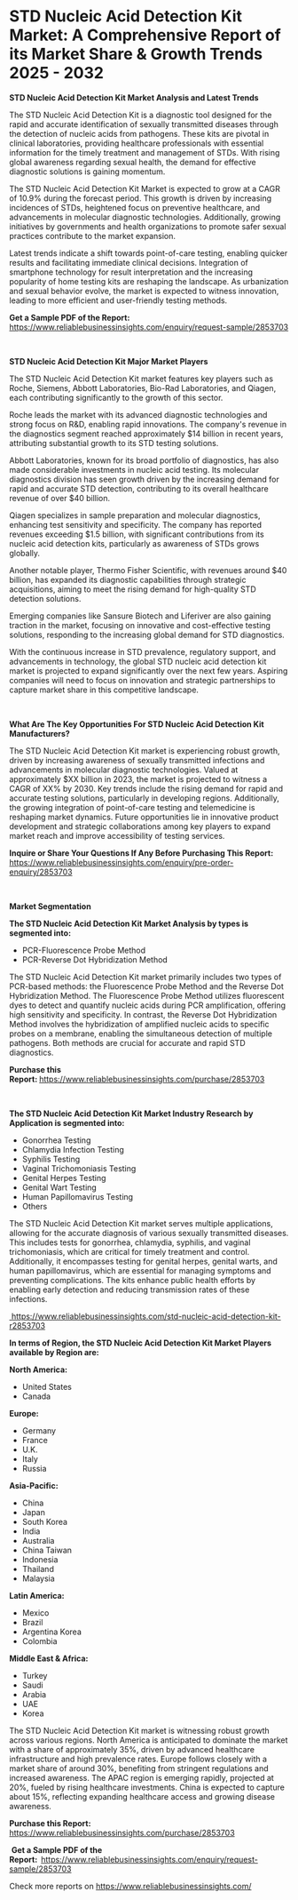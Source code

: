 <p><h1>STD Nucleic Acid Detection Kit Market: A Comprehensive Report of its Market Share & Growth Trends 2025 - 2032</h1></p><p><strong>STD Nucleic Acid Detection Kit Market Analysis and Latest Trends</strong></p>
<p><p>The STD Nucleic Acid Detection Kit is a diagnostic tool designed for the rapid and accurate identification of sexually transmitted diseases through the detection of nucleic acids from pathogens. These kits are pivotal in clinical laboratories, providing healthcare professionals with essential information for the timely treatment and management of STDs. With rising global awareness regarding sexual health, the demand for effective diagnostic solutions is gaining momentum.</p><p>The STD Nucleic Acid Detection Kit Market is expected to grow at a CAGR of 10.9% during the forecast period. This growth is driven by increasing incidences of STDs, heightened focus on preventive healthcare, and advancements in molecular diagnostic technologies. Additionally, growing initiatives by governments and health organizations to promote safer sexual practices contribute to the market expansion.</p><p>Latest trends indicate a shift towards point-of-care testing, enabling quicker results and facilitating immediate clinical decisions. Integration of smartphone technology for result interpretation and the increasing popularity of home testing kits are reshaping the landscape. As urbanization and sexual behavior evolve, the market is expected to witness innovation, leading to more efficient and user-friendly testing methods.</p></p>
<p><strong>Get a Sample PDF of the Report:&nbsp;</strong> <a href="https://www.reliablebusinessinsights.com/enquiry/request-sample/2853703?utm_campaign=2760&utm_medium=2&utm_source=Github&utm_content=ia&utm_term=12032025&utm_id=std-nucleic-acid-detection-kit">https://www.reliablebusinessinsights.com/enquiry/request-sample/2853703</a></p>
<p>&nbsp;</p>
<p><strong>STD Nucleic Acid Detection Kit Major Market Players</strong></p>
<p><p>The STD Nucleic Acid Detection Kit market features key players such as Roche, Siemens, Abbott Laboratories, Bio-Rad Laboratories, and Qiagen, each contributing significantly to the growth of this sector. </p><p>Roche leads the market with its advanced diagnostic technologies and strong focus on R&D, enabling rapid innovations. The company's revenue in the diagnostics segment reached approximately $14 billion in recent years, attributing substantial growth to its STD testing solutions.</p><p>Abbott Laboratories, known for its broad portfolio of diagnostics, has also made considerable investments in nucleic acid testing. Its molecular diagnostics division has seen growth driven by the increasing demand for rapid and accurate STD detection, contributing to its overall healthcare revenue of over $40 billion.</p><p>Qiagen specializes in sample preparation and molecular diagnostics, enhancing test sensitivity and specificity. The company has reported revenues exceeding $1.5 billion, with significant contributions from its nucleic acid detection kits, particularly as awareness of STDs grows globally.</p><p>Another notable player, Thermo Fisher Scientific, with revenues around $40 billion, has expanded its diagnostic capabilities through strategic acquisitions, aiming to meet the rising demand for high-quality STD detection solutions.</p><p>Emerging companies like Sansure Biotech and Liferiver are also gaining traction in the market, focusing on innovative and cost-effective testing solutions, responding to the increasing global demand for STD diagnostics.</p><p>With the continuous increase in STD prevalence, regulatory support, and advancements in technology, the global STD nucleic acid detection kit market is projected to expand significantly over the next few years. Aspiring companies will need to focus on innovation and strategic partnerships to capture market share in this competitive landscape.</p></p>
<p>&nbsp;</p>
<p><strong>What Are The Key Opportunities For STD Nucleic Acid Detection Kit Manufacturers?</strong></p>
<p><p>The STD Nucleic Acid Detection Kit market is experiencing robust growth, driven by increasing awareness of sexually transmitted infections and advancements in molecular diagnostic technologies. Valued at approximately $XX billion in 2023, the market is projected to witness a CAGR of XX% by 2030. Key trends include the rising demand for rapid and accurate testing solutions, particularly in developing regions. Additionally, the growing integration of point-of-care testing and telemedicine is reshaping market dynamics. Future opportunities lie in innovative product development and strategic collaborations among key players to expand market reach and improve accessibility of testing services.</p></p>
<p><strong>Inquire or Share Your Questions If Any Before Purchasing This Report:</strong> <a href="https://www.reliablebusinessinsights.com/enquiry/pre-order-enquiry/2853703?utm_campaign=2760&utm_medium=2&utm_source=Github&utm_content=ia&utm_term=12032025&utm_id=std-nucleic-acid-detection-kit">https://www.reliablebusinessinsights.com/enquiry/pre-order-enquiry/2853703</a></p>
<p>&nbsp;</p>
<p><strong>Market Segmentation</strong></p>
<p><strong>The STD Nucleic Acid Detection Kit Market Analysis by types is segmented into:</strong></p>
<p><ul><li>PCR-Fluorescence Probe Method</li><li>PCR-Reverse Dot Hybridization Method</li></ul></p>
<p><p>The STD Nucleic Acid Detection Kit market primarily includes two types of PCR-based methods: the Fluorescence Probe Method and the Reverse Dot Hybridization Method. The Fluorescence Probe Method utilizes fluorescent dyes to detect and quantify nucleic acids during PCR amplification, offering high sensitivity and specificity. In contrast, the Reverse Dot Hybridization Method involves the hybridization of amplified nucleic acids to specific probes on a membrane, enabling the simultaneous detection of multiple pathogens. Both methods are crucial for accurate and rapid STD diagnostics.</p></p>
<p><strong>Purchase this Report:&nbsp;</strong><a href="https://www.reliablebusinessinsights.com/purchase/2853703?utm_campaign=2760&utm_medium=2&utm_source=Github&utm_content=ia&utm_term=12032025&utm_id=std-nucleic-acid-detection-kit">https://www.reliablebusinessinsights.com/purchase/2853703</a></p>
<p>&nbsp;</p>
<p><strong>The STD Nucleic Acid Detection Kit Market Industry Research by Application is segmented into:</strong></p>
<p><ul><li>Gonorrhea Testing</li><li>Chlamydia Infection Testing</li><li>Syphilis Testing</li><li>Vaginal Trichomoniasis Testing</li><li>Genital Herpes Testing</li><li>Genital Wart Testing</li><li>Human Papillomavirus Testing</li><li>Others</li></ul></p>
<p><p>The STD Nucleic Acid Detection Kit market serves multiple applications, allowing for the accurate diagnosis of various sexually transmitted diseases. This includes tests for gonorrhea, chlamydia, syphilis, and vaginal trichomoniasis, which are critical for timely treatment and control. Additionally, it encompasses testing for genital herpes, genital warts, and human papillomavirus, which are essential for managing symptoms and preventing complications. The kits enhance public health efforts by enabling early detection and reducing transmission rates of these infections.</p></p>
<p><a href="https://www.reliablebusinessinsights.com/std-nucleic-acid-detection-kit-r2853703?utm_campaign=2760&utm_medium=2&utm_source=Github&utm_content=ia&utm_term=12032025&utm_id=std-nucleic-acid-detection-kit">&nbsp;https://www.reliablebusinessinsights.com/std-nucleic-acid-detection-kit-r2853703</a></p>
<p><strong>In terms of Region, the STD Nucleic Acid Detection Kit Market Players available by Region are:</strong></p>
<p>
    <p> <strong> North America: </strong>
        <ul>
            <li>United States</li>
            <li>Canada</li>
        </ul>
        </p> 
    <p> <strong> Europe: </strong>
        <ul>
            <li>Germany</li>
            <li>France</li>
            <li>U.K.</li>
            <li>Italy</li>
            <li>Russia</li>
        </ul>
        </p> 
    <p> <strong> Asia-Pacific: </strong>
        <ul>
            <li>China</li>
            <li>Japan</li>
            <li>South Korea</li>
            <li>India</li>
            <li>Australia</li>
            <li>China Taiwan</li>
            <li>Indonesia</li>
            <li>Thailand</li>
            <li>Malaysia</li>
        </ul>
        </p> 
    <p> <strong> Latin America: </strong>
        <ul>
            <li>Mexico</li>
            <li>Brazil</li>
            <li>Argentina Korea</li>
            <li>Colombia</li>
        </ul>
        </p> 
    <p> <strong> Middle East & Africa: </strong>
        <ul>
            <li>Turkey</li>
            <li>Saudi</li>
            <li>Arabia</li>
            <li>UAE</li>
            <li>Korea</li>
        </ul>
    </p>
    </p>
<p><p>The STD Nucleic Acid Detection Kit market is witnessing robust growth across various regions. North America is anticipated to dominate the market with a share of approximately 35%, driven by advanced healthcare infrastructure and high prevalence rates. Europe follows closely with a market share of around 30%, benefiting from stringent regulations and increased awareness. The APAC region is emerging rapidly, projected at 20%, fueled by rising healthcare investments. China is expected to capture about 15%, reflecting expanding healthcare access and growing disease awareness.</p></p>
<p><strong>Purchase this Report: </strong><a href="https://www.reliablebusinessinsights.com/purchase/2853703?utm_campaign=2760&utm_medium=2&utm_source=Github&utm_content=ia&utm_term=12032025&utm_id=std-nucleic-acid-detection-kit">https://www.reliablebusinessinsights.com/purchase/2853703</a></p>
<p>&nbsp;<strong>Get a Sample PDF of the Report:&nbsp;&nbsp;</strong><a href="https://www.reliablebusinessinsights.com/enquiry/request-sample/2853703?utm_campaign=2760&utm_medium=2&utm_source=Github&utm_content=ia&utm_term=12032025&utm_id=std-nucleic-acid-detection-kit">https://www.reliablebusinessinsights.com/enquiry/request-sample/2853703</a></p>
<p><strong></strong></p>
<p>Check more reports on <a href="https://www.reliablebusinessinsights.com/?utm_campaign=2760&utm_medium=2&utm_source=Github&utm_content=ia&utm_term=12032025&utm_id=std-nucleic-acid-detection-kit">https://www.reliablebusinessinsights.com/</a></p>